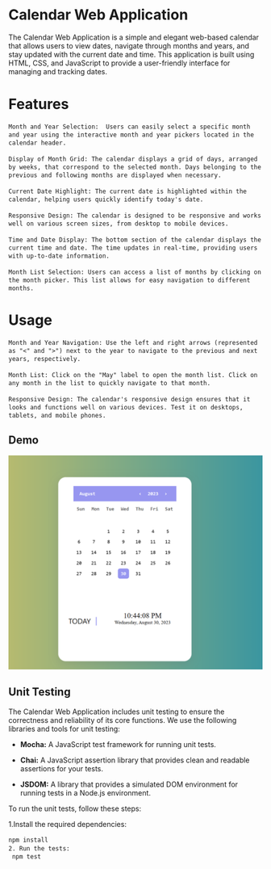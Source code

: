 # Calendar Web Application

 The Calendar Web Application is a simple and elegant web-based calendar that allows users to view dates, navigate through months and years, and stay updated with the current date and time. This application is built using HTML, CSS, and JavaScript to provide a user-friendly interface for managing and tracking dates.
# Features

    Month and Year Selection:  Users can easily select a specific month and year using the interactive month and year pickers located in the calendar header.

    Display of Month Grid: The calendar displays a grid of days, arranged by weeks, that correspond to the selected month. Days belonging to the previous and following months are displayed when necessary.

    Current Date Highlight: The current date is highlighted within the calendar, helping users quickly identify today's date.

    Responsive Design: The calendar is designed to be responsive and works well on various screen sizes, from desktop to mobile devices.

    Time and Date Display: The bottom section of the calendar displays the current time and date. The time updates in real-time, providing users with up-to-date information.

    Month List Selection: Users can access a list of months by clicking on the month picker. This list allows for easy navigation to different months.

# Usage

    Month and Year Navigation: Use the left and right arrows (represented as "<" and ">") next to the year to navigate to the previous and next years, respectively.

    Month List: Click on the "May" label to open the month list. Click on any month in the list to quickly navigate to that month.

    Responsive Design: The calendar's responsive design ensures that it looks and functions well on various devices. Test it on desktops, tablets, and mobile phones.
## Demo

![Calendar Screenshot](calendar.png)

## Unit Testing

The Calendar Web Application includes unit testing to ensure the correctness and reliability of its core functions. We use the following libraries and tools for unit testing:

- **Mocha:** A JavaScript test framework for running unit tests.

- **Chai:** A JavaScript assertion library that provides clean and readable assertions for your tests.

- **JSDOM:** A library that provides a simulated DOM environment for running tests in a Node.js environment.

To run the unit tests, follow these steps:

1.Install the required dependencies:
  ```bash
  npm install
2. Run the tests:
   npm test

